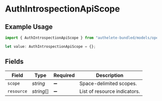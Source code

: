 # AuthIntrospectionApiScope

## Example Usage

```typescript
import { AuthIntrospectionApiScope } from "authelete-bundled/models/operations";

let value: AuthIntrospectionApiScope = {};
```

## Fields

| Field                         | Type                          | Required                      | Description                   |
| ----------------------------- | ----------------------------- | ----------------------------- | ----------------------------- |
| `scope`                       | *string*                      | :heavy_minus_sign:            | Space-delimited scopes.<br/>  |
| `resource`                    | *string*[]                    | :heavy_minus_sign:            | List of resource indicators.<br/> |